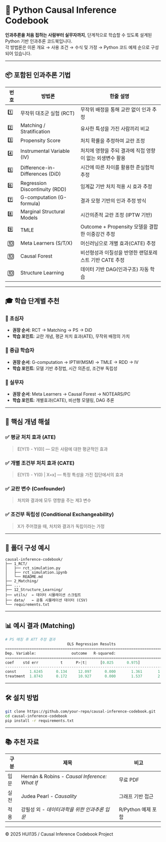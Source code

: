 # 🧠 Python Causal Inference Codebook

**인과추론을 처음 접하는 사람부터 실무자까지**, 단계적으로 학습할 수 있도록 설계된 Python 기반 인과추론 코드북입니다.  
각 방법론은 이론 개요 → 사용 조건 → 수식 및 가정 → Python 코드 예제 순으로 구성되어 있습니다.

---

## 📦 포함된 인과추론 기법

| 번호 | 방법론                         | 한줄 설명 |
|------|--------------------------------|------------|
| 1️⃣   | 무작위 대조군 실험 (RCT)        | 무작위 배정을 통해 교란 없이 인과 추정 |
| 2️⃣   | Matching / Stratification      | 유사한 특성을 가진 사람끼리 비교 |
| 3️⃣   | Propensity Score               | 처치 확률을 추정하여 교란 조정 |
| 4️⃣   | Instrumental Variable (IV)     | 처치에 영향을 주되 결과에 직접 영향이 없는 외생변수 활용 |
| 5️⃣   | Difference-in-Differences (DiD)| 시간에 따른 차이를 활용한 준실험적 추정 |
| 6️⃣   | Regression Discontinuity (RDD) | 임계값 기반 처치 적용 시 효과 추정 |
| 7️⃣   | G-computation (G-formula)      | 결과 모형 기반의 인과 추정 방식 |
| 8️⃣   | Marginal Structural Models     | 시간의존적 교란 조정 (IPTW 기반) |
| 9️⃣   | TMLE                           | Outcome + Propensity 모델을 결합한 이중강건 추정 |
| 🔟   | Meta Learners (S/T/X)           | 머신러닝으로 개별 효과(CATE) 추정 |
| 🔟   | Causal Forest                   | 비선형성과 이질성을 반영한 랜덤포레스트 기반 CATE 추정 |
| 🔟   | Structure Learning              | 데이터 기반 DAG(인과구조) 자동 학습 |

---

## 🎓 학습 단계별 추천

### 🌱 초심자
- **권장 순서**: RCT → Matching → PS → DiD
- **학습 포인트**: 교란 개념, 평균 처치 효과(ATE), 무작위 배정의 가치

### 🌿 중급 학습자
- **권장 순서**: G-computation → IPTW(MSM) → TMLE → RDD → IV
- **학습 포인트**: 모델 기반 추정법, 시간 의존성, 조건부 독립성

### 🌳 실무자
- **권장 순서**: Meta Learners → Causal Forest → NOTEARS/PC
- **학습 포인트**: 개별효과(CATE), 비선형 모델링, DAG 추론

---

## 🧠 핵심 개념 해설

### ✅ 평균 처치 효과 (ATE)
> E[Y(1) - Y(0)] — 모든 사람에 대한 평균적인 효과

### ✅ 개별 조건부 처치 효과 (CATE)
> E[Y(1) - Y(0) | X=x] — 특정 특성을 가진 집단에서의 효과

### ✅ 교란 변수 (Confounder)
> 처치와 결과에 모두 영향을 주는 제3 변수

### ✅ 조건부 독립성 (Conditional Exchangeability)
> X가 주어졌을 때, 처치와 결과가 독립이라는 가정

---

## 📁 폴더 구성 예시

```
causal-inference-codebook/
├── 1_RCT/
│   ├── rct_simulation.py
│   ├── rct_simulation.ipynb
│   └── README.md
├── 2_Matching/
├── ...
├── 12_Structure_Learning/
├── utils/  ← 데이터 시뮬레이션 스크립트
├── data/   ← 공통 시뮬레이션 데이터 (CSV)
└── requirements.txt
```

---

## 📊 예시 결과 (Matching)

```python
# PS 매칭 후 ATT 추정 결과
                            OLS Regression Results                            
==============================================================================
Dep. Variable:                outcome   R-squared:                       0.321
==============================================================================
coef    std err          t      P>|t|      [0.025      0.975]
------------------------------------------------------------------------------
const      1.6245      0.134     12.097      0.000       1.361       1.888
treatment  1.8743      0.172     10.927      0.000       1.537       2.212
```

---

## 🛠️ 설치 방법

```bash
git clone https://github.com/your-repo/causal-inference-codebook.git
cd causal-inference-codebook
pip install -r requirements.txt
```

---

## 📚 추천 자료

| 구분 | 제목 | 비고 |
|------|------|------|
| 입문 | Hernán & Robins - *Causal Inference: What If* | 무료 PDF |
| 실전 | Judea Pearl - *Causality* | 그래프 기반 접근 |
| 적용 | 강필성 외 - *데이터과학을 위한 인과추론 입문* | R/Python 예제 포함 |

---

© 2025 HUI135 / Causal Inference Codebook Project
